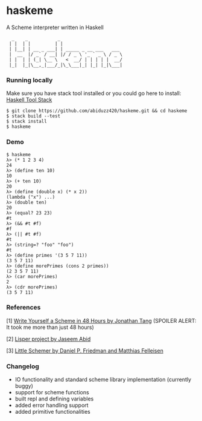 # haskeme

A Scheme interpreter written in Haskell

```
  _    _           _                       
 | |  | |         | |                      
 | |__| | __ _ ___| | _____ _ __ ___   ___ 
 |  __  |/ _` / __| |/ / _ \ '_ ` _ \ / _ \
 | |  | | (_| \__ \   <  __/ | | | | |  __/
 |_|  |_|\__,_|___/_|\_\___|_| |_| |_|\___|
```

### Running locally

Make sure you have stack tool installed or you could go here to install: [Haskell Tool Stack](https://docs.haskellstack.org/en/stable/README/)

```
$ git clone https://github.com/abiduzz420/haskeme.git && cd haskeme
$ stack build --test
$ stack install
$ haskeme
```
### Demo

```
$ haskeme
λ> (* 1 2 3 4)
24
λ> (define ten 10)
10
λ> (+ ten 10)
20
λ> (define (double x) (* x 2))
(lambda ("x") ...)
λ> (double ten)
20 
λ> (equal? 23 23)
#t
λ> (&& #t #f)
#f
λ> (|| #t #f)
#t
λ> (string=? "foo" "foo")    
#t
λ> (define primes '(3 5 7 11))
(3 5 7 11)
λ> (define morePrimes (cons 2 primes))
(2 3 5 7 11)
λ> (car morePrimes)
2
λ> (cdr morePrimes)
(3 5 7 11)
```
### References

[1] [Write Yourself a Scheme in 48 Hours by Jonathan Tang](https://en.wikibooks.org/wiki/Write_Yourself_a_Scheme_in_48_Hours) (SPOILER ALERT: It took me more than just 48 hours)

[2] [Lisper project by Jaseem Abid](https://github.com/jaseemabid/lisper)

[3] [Little Schemer by Daniel P. Friedman and Matthias Felleisen](https://7chan.org/pr/src/The_Little_Schemer_4th_2.pdf)

### Changelog

- IO functionality and standard scheme library implementation (currently buggy)
- support for scheme functions
- built repl and defining variables
- added error handling support
- added primitive functionalities